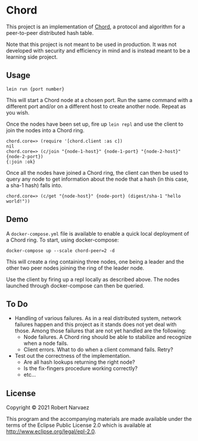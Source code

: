 # Chord

This project is an implementation of [Chord](https://pdos.csail.mit.edu/papers/chord:sigcomm01/chord_sigcomm.pdf),
a protocol and algorithm for a peer-to-peer distributed hash table.

Note that this project is not meant to be used in production. It was not developed
with security and efficiency in mind and is instead meant to be a learning side project.

## Usage

```
lein run {port number}
```

This will start a Chord node at a chosen port. Run the same command with a different port
and/or on a different host to create another node. Repeat as you wish.

Once the nodes have been set up, fire up `lein repl` and use the client to join the nodes
into a Chord ring.

```
chord.core=> (require '[chord.client :as c])
nil
chord.core=> (c/join "{node-1-host}" {node-1-port} "{node-2-host}" {node-2-port})
{:join :ok}
```

Once all the nodes have joined a Chord ring, the client can then be used to query
any node to get information about the node that a hash (in this case, a sha-1 hash)
falls into.

```
chord.core=> (c/get "{node-host}" {node-port} (digest/sha-1 "hello world!"))
```

## Demo

A `docker-compose.yml` file is available to enable a quick local deployment of a Chord ring.
To start, using docker-compose:

```
docker-compose up --scale chord-peer=2 -d
```

This will create a ring containing three nodes, one being a leader and the other two peer nodes
joining the ring of the leader node.

Use the client by firing up a repl locally as described above. The nodes launched through
docker-compose can then be queried.

## To Do

- Handling of various failures. As in a real distributed system, network failures happen
and this project as it stands does not yet deal with those. Among those failures that are not yet
handled are the following:
  - Node failures. A Chord ring should be able to stabilize and recognize when a node fails.
  - Client errors. What to do when a client command fails. Retry?
- Test out the correctness of the implementation.
  - Are all hash lookups returning the right node?
  - Is the fix-fingers procedure working correctly?
  - etc...

## License

Copyright © 2021 Robert Narvaez

This program and the accompanying materials are made available under the
terms of the Eclipse Public License 2.0 which is available at
http://www.eclipse.org/legal/epl-2.0.
